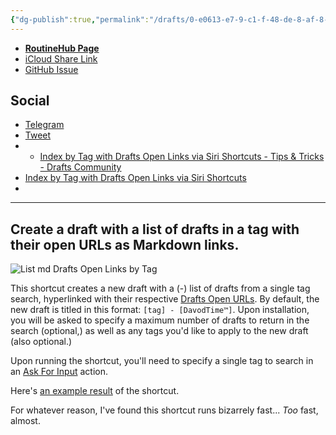 ```yaml
---
{"dg-publish":true,"permalink":"/drafts/0-e0613-e7-9-c1-f-48-de-8-af-8-aba-5-e9619066/","dgHomeLink":true,"dgPassFrontmatter":false}
---
```



- [**RoutineHub Page**](https://routinehub.co/shortcut/11085)
- [iCloud Share Link](https://www.icloud.com/shortcuts/5c1f9b20344a4318bfa42bc2f2d5c538)
- [GitHub Issue](https://github.com/extratone/i/issues/147)

## Social
- [Telegram](https://t.me/extratone/10233)
- [Tweet](https://twitter.com/NeoYokel/status/1493090603160293378)
- - [Index by Tag with Drafts Open Links via Siri Shortcuts - Tips & Tricks - Drafts Community](https://forums.getdrafts.com/t/index-by-tag-with-drafts-open-links-via-siri-shortcuts/12296)
- [Index by Tag with Drafts Open Links via Siri Shortcuts](drafts://open?uuid=225ED750-53C3-455C-9CAD-6CEBA0184ACC)
- 
---

## Create a draft with a list of drafts in a tag with their open URLs as Markdown links.

![List md Drafts Open Links by Tag](https://user-images.githubusercontent.com/43663476/153803446-06f77546-299c-491f-8347-fb3bb6a6d6dd.png)

This shortcut creates a new draft with a (-) list of drafts from a single tag search, hyperlinked with their respective [Drafts Open URLs](https://docs.getdrafts.com/docs/actions/templates#identifier-tags). By default, the new draft is titled in this format: `[tag] - [DavodTime™]`. Upon installation, you will be asked to specify a maximum number of drafts to return in the search (optional,) as well as any tags you'd like to apply to the new draft (also optional.)

Upon running the shortcut, you'll need to specify a single tag to search in an [Ask For Input](https://www.matthewcassinelli.com/actions/ask-for-input) action. 

Here's [an example result](http://simp.ly/publish/SdVLR3) of the shortcut.

For whatever reason, I've found this shortcut runs bizarrely fast... *Too* fast, almost.